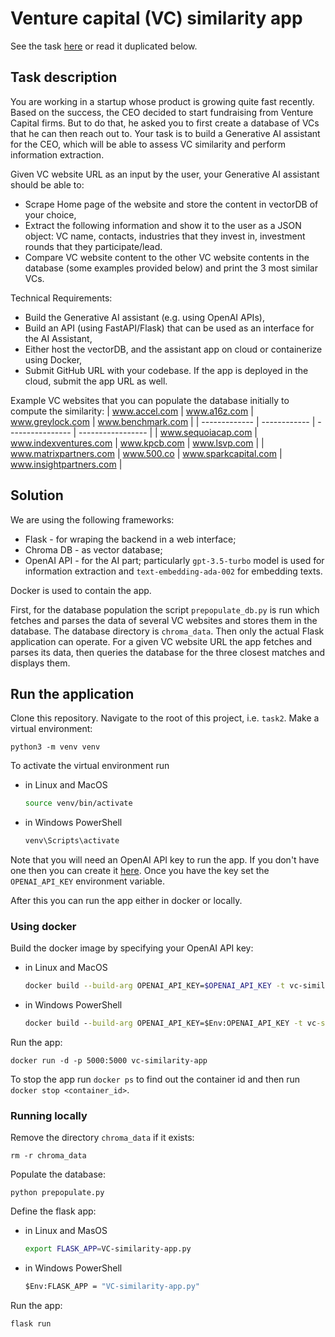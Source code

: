 # Venture capital (VC) similarity app

See the task [here](https://docs.google.com/document/d/1--N-gnnHL_YOIbPVUr5imHCdVLwsCw4WFFNd7hL9lq8/edit) or read it duplicated below.

## Task description

You are working in a startup whose product is growing quite fast recently.
Based on the success, the CEO decided to start fundraising from Venture Capital firms.
But to do that, he asked you to first create a database of VCs that he can then reach out to. 
Your task is to build a Generative AI assistant for the CEO, which will be able to assess VC similarity and perform information extraction.

Given VC website URL as an input by the user, your Generative AI assistant should be able to:
* Scrape Home page of the website and store the content in vectorDB of your choice,
* Extract the following information and show it to the user as a JSON object: VC name, contacts, industries that they invest in, investment rounds that they participate/lead.
* Compare VC website content to the other VC website contents in the database (some examples provided below) and print the 3 most similar VCs.

Technical Requirements:
* Build the Generative AI assistant (e.g. using OpenAI APIs),
* Build an API (using FastAPI/Flask) that can be used as an interface for the AI Assistant,
* Either host the vectorDB, and the assistant app on cloud or containerize using Docker,
* Submit GitHub URL with your codebase. If the app is deployed in the cloud, submit the app URL as well.

Example VC websites that you can populate the database initially to compute the similarity:
| www.accel.com | www.a16z.com | www.greylock.com | www.benchmark.com |
| ------------- | ------------ | ---------------- | ----------------- |
| www.sequoiacap.com | www.indexventures.com | www.kpcb.com | www.lsvp.com |
| www.matrixpartners.com | www.500.co | www.sparkcapital.com | www.insightpartners.com |

## Solution

We are using the following frameworks:
* Flask - for wraping the backend in a web interface;
* Chroma DB - as vector database;
* OpenAI API - for the AI part; particularly `gpt-3.5-turbo` model is used for information extraction and `text-embedding-ada-002` for embedding texts.

Docker is used to contain the app.

First, for the database population the script `prepopulate_db.py` is run which fetches and parses the data of several VC websites and stores them in the database.
The database directory is `chroma_data`.
Then only the actual Flask application can operate. For a given VC website URL the app fetches and parses its data, then queries the database for the three closest matches and displays them.

## Run the application

Clone this repository. Navigate to the root of this project, i.e. `task2`. Make a virtual environment:
```
python3 -m venv venv
```
To activate the virtual environment run
* in Linux and MacOS
  ```sh
  source venv/bin/activate
  ```
* in Windows PowerShell
  ```bat
  venv\Scripts\activate
  ```

Note that you will need an OpenAI API key to run the app.
If you don't have one then you can create it [here](https://platform.openai.com/api-keys).
Once you have the key set the `OPENAI_API_KEY` environment variable.

After this you can run the app either in docker or locally.

### Using docker

Build the docker image by specifying your OpenAI API key:
* in Linux and MacOS
  ```sh
  docker build --build-arg OPENAI_API_KEY=$OPENAI_API_KEY -t vc-similarity-app .
  ```
* in Windows PowerShell
  ```bat
  docker build --build-arg OPENAI_API_KEY=$Env:OPENAI_API_KEY -t vc-similarity-app .
  ```

Run the app:
```
docker run -d -p 5000:5000 vc-similarity-app
```

To stop the app run `docker ps` to find out the container id and then run `docker stop <container_id>`.


### Running locally

Remove the directory `chroma_data` if it exists:
```
rm -r chroma_data
```

Populate the database:
```
python prepopulate.py
```

Define the flask app:
* in Linux and MasOS
  ```sh
  export FLASK_APP=VC-similarity-app.py
  ```
* in Windows PowerShell
  ```bat
  $Env:FLASK_APP = "VC-similarity-app.py"

Run the app:
```
flask run
```
